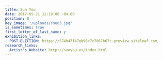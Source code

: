 ```yaml
---
title: Sun You
date: 2017-05-21 12:19:00 -04:00
position: 8
key_image: "/uploads/You03.jpg"
is_sometimes: true
first_letter_of_last_name: y
exhibition_links:
  POST-ELECTION: https://574b47f47eb98c7c7067b67c.preview.siteleaf.com/space/post-election-show.html
research_links:
  Artist's Website: http://sunyou.us/index.html
---
```


